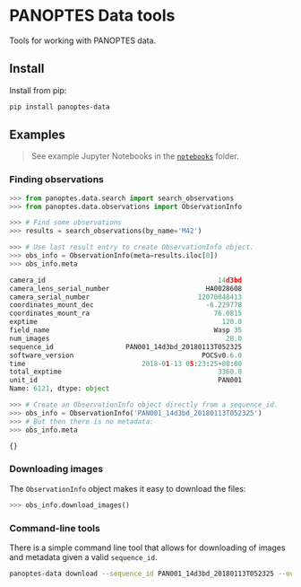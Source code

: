 # PANOPTES Data tools

Tools for working with PANOPTES data.

## Install

Install from pip:

```bash
pip install panoptes-data
```

## Examples

> See example Jupyter Notebooks in the [`notebooks`](notebooks/) folder.

### Finding observations

```py
>>> from panoptes.data.search import search_observations
>>> from panoptes.data.observations import ObservationInfo

>>> # Find some observations
>>> results = search_observations(by_name='M42')

>>> # Use last result entry to create ObservationInfo object.
>>> obs_info = ObservationInfo(meta=results.iloc[0])
>>> obs_info.meta

camera_id                                           14d3bd
camera_lens_serial_number                        HA0028608
camera_serial_number                           12070048413
coordinates_mount_dec                            -6.229778
coordinates_mount_ra                               76.0815
exptime                                              120.0
field_name                                         Wasp 35
num_images                                            28.0
sequence_id                  PAN001_14d3bd_20180113T052325
software_version                                POCSv0.6.0
time                             2018-01-13 05:23:25+00:00
total_exptime                                       3360.0
unit_id                                             PAN001
Name: 6121, dtype: object

>>> # Create an ObservationInfo object directly from a sequence_id.
>>> obs_info = ObservationInfo('PAN001_14d3bd_20180113T052325')
>>> # But then there is no metadata:
>>> obs_info.meta

{}
```

### Downloading images

The `ObservationInfo` object makes it easy to download the files:

```py
>>> obs_info.download_images()
```

### Command-line tools

There is a simple command line tool that allows for downloading of images and metadata
given a valid `sequence_id`.

```bash
panoptes-data download --sequence_id PAN001_14d3bd_20180113T052325 --output-dir 'temp_dir'
```

